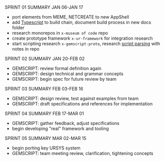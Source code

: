 SPRINT 01 SUMMARY JAN 06-JAN 17

* port elements from MEME, NETCREATE to new AppShell
* add [Typescript](https://github.com/typescript-eslint/typescript-eslint) to build chain, document build process in new docs folder
* research monorepos in `x-museum of code` repo
* create prototype framework `x-ur-framework` for integration research
* start scripting research `x-gemscript-proto`, research [script parsing](https://tomassetti.me/parsing-in-javascript/) with notes in repo

SPRINT 02 SUMMARY JAN 20-FEB 02

* GEMSCRIPT: review formal definition again
* GEMSCRIPT: design technical and grammar concepts
* GEMSCRIPT: begin spec for future review by team

SPRINT 03 SUMMARY FEB 03-FEB 16

* GEMSCRIPT: design review, test against examples from team
* GEMSCRIPT: draft specifications and references for implementation

SPRINT 04 SUMMARY FEB 17-MAR 01

* GEMSCRIPT: gather feedback, adjust specifications
* begin developing "real" framework and tooling

SPRINT 05 SUMMARY MAR 02-MAR 15

* begin porting key URSYS system
* GEMSCRIPT: team meeting review, clarification, tightening concepts

